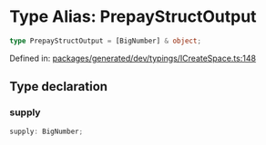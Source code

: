 # Type Alias: PrepayStructOutput

```ts
type PrepayStructOutput = [BigNumber] & object;
```

Defined in: [packages/generated/dev/typings/ICreateSpace.ts:148](https://github.com/towns-protocol/towns/blob/0db1fd0ac7258e8db8cedfb6183e8eade8284fa1/packages/generated/dev/typings/ICreateSpace.ts#L148)

## Type declaration

### supply

```ts
supply: BigNumber;
```
